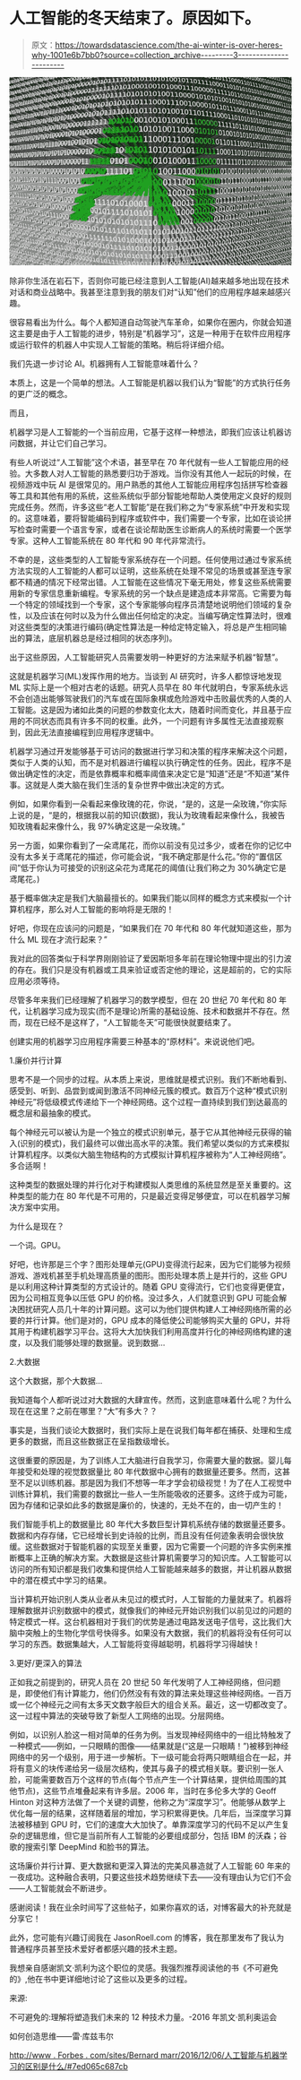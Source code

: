 # 人工智能的冬天结束了。原因如下。

> 原文：<https://towardsdatascience.com/the-ai-winter-is-over-heres-why-1001e6b7bb0?source=collection_archive---------3----------------------->

![](img/cbea326c11a367e33b07548a6dadc9cf.png)

除非你生活在岩石下，否则你可能已经注意到人工智能(AI)越来越多地出现在技术对话和商业战略中。我甚至注意到我的朋友们对“认知”他们的应用程序越来越感兴趣。

很容易看出为什么。每个人都知道自动驾驶汽车革命，如果你在圈内，你就会知道这主要是由于人工智能的进步，特别是“机器学习”，这是一种用于在软件应用程序或运行软件的机器人中实现人工智能的策略。稍后将详细介绍。

我们先退一步讨论 AI。机器拥有人工智能意味着什么？

本质上，这是一个简单的想法。人工智能是机器以我们认为“智能”的方式执行任务的更广泛的概念。

而且，

机器学习是人工智能的一个当前应用，它基于这样一种想法，即我们应该让机器访问数据，并让它们自己学习。

有些人听说过“人工智能”这个术语，甚至早在 70 年代就有一些人工智能应用的经验。大多数人对人工智能的熟悉要归功于游戏。当你没有其他人一起玩的时候，在视频游戏中玩 AI 是很常见的。用户熟悉的其他人工智能应用程序包括拼写检查器等工具和其他有用的系统，这些系统似乎部分智能地帮助人类使用定义良好的规则完成任务。然而，许多这些“老人工智能”是在我们称之为“专家系统”中开发和实现的。这意味着，要将智能编码到程序或软件中，我们需要一个专家，比如在谈论拼写检查时需要一个语言专家，或者在谈论帮助医生诊断病人的系统时需要一个医学专家。这种人工智能系统在 80 年代和 90 年代非常流行。

不幸的是，这些类型的人工智能专家系统存在一个问题。任何使用过通过专家系统方法实现的人工智能的人都可以证明，这些系统在处理不常见的场景或甚至连专家都不精通的情况下经常出错。人工智能在这些情况下毫无用处，修复这些系统需要用新的专家信息重新编程。专家系统的另一个缺点是建造成本非常高。它需要为每一个特定的领域找到一个专家，这个专家能够向程序员清楚地说明他们领域的复杂性，以及应该在何时以及为什么做出任何给定的决定。当编写确定性算法时，很难对这些类型的决策进行编码(确定性算法是一种给定特定输入，将总是产生相同输出的算法，底层机器总是经过相同的状态序列)。

出于这些原因，人工智能研究人员需要发明一种更好的方法来赋予机器“智慧”。

这就是机器学习(ML)发挥作用的地方。当谈到 AI 研究时，许多人都惊讶地发现 ML 实际上是一个相对古老的话题。研究人员早在 80 年代就明白，专家系统永远不会创造出能够驾驶我们的汽车或在国际象棋或危险游戏中击败最优秀的人类的人工智能。这是因为诸如此类的问题的参数变化太大，随着时间而变化，并且基于应用的不同状态而具有许多不同的权重。此外，一个问题有许多属性无法直接观察到，因此无法直接编程到应用程序逻辑中。

机器学习通过开发能够基于可访问的数据进行学习和决策的程序来解决这个问题，类似于人类的认知，而不是对机器进行编程以执行确定性的任务。因此，程序不是做出确定性的决定，而是依靠概率和概率阈值来决定它是“知道”还是“不知道”某件事。这就是人类大脑在我们生活的复杂世界中做出决定的方式。

例如，如果你看到一朵看起来像玫瑰的花，你说，“是的，这是一朵玫瑰，”你实际上说的是，“是的，根据我以前的知识(数据)，我认为玫瑰看起来像什么，我被告知玫瑰看起来像什么，我 97%确定这是一朵玫瑰。”

另一方面，如果你看到了一朵鸢尾花，而你以前没有见过多少，或者在你的记忆中没有太多关于鸢尾花的描述，你可能会说，“我不确定那是什么花。”你的“置信区间”低于你认为可接受的识别这朵花为鸢尾花的阈值(让我们称之为 30%确定它是鸢尾花。)

基于概率做决定是我们大脑最擅长的。如果我们能以同样的概念方式来模拟一个计算机程序，那么对人工智能的影响将是无限的！

好吧，你现在应该问的问题是，“如果我们在 70 年代和 80 年代就知道这些，那为什么 ML 现在才流行起来？”

我对此的回答类似于科学界刚刚验证了爱因斯坦多年前在理论物理中提出的引力波的存在。我们只是没有机器或工具来验证或否定他的理论，这是超前的，它的实际应用必须等待。

尽管多年来我们已经理解了机器学习的数学模型，但在 20 世纪 70 年代和 80 年代，让机器学习成为现实(而不是理论)所需的基础设施、技术和数据并不存在。然而，现在已经不是这样了，“人工智能冬天”可能很快就要结束了。

创建实用的机器学习应用程序需要三种基本的“原材料”。来说说他们吧。

1.廉价并行计算

思考不是一个同步的过程。从本质上来说，思维就是模式识别。我们不断地看到、感受到、听到、品尝到或闻到激活不同神经元簇的模式。数百万个这种“模式识别神经元”将低级模式传递给下一个神经网络。这个过程一直持续到我们到达最高的概念层和最抽象的模式。

每个神经元可以被认为是一个独立的模式识别单元，基于它从其他神经元获得的输入(识别的模式)，我们最终可以做出高水平的决策。我们希望以类似的方式来模拟计算机程序。以类似大脑生物结构的方式模拟计算机程序被称为“人工神经网络”。多合适啊！

这种类型的数据处理的并行化对于构建模拟人类思维的系统显然是至关重要的。这种类型的能力在 80 年代是不可用的，只是最近变得足够便宜，可以在机器学习解决方案中实用。

为什么是现在？

一个词。GPU。

好吧，也许那是三个字？图形处理单元(GPU)变得流行起来，因为它们能够为视频游戏、游戏机甚至手机处理高质量的图形。图形处理本质上是并行的，这些 GPU 是以利用这种计算类型的方式设计的。随着 GPU 变得流行，它们也变得更便宜，因为公司相互竞争以压低 GPU 的价格。没过多久，人们就意识到 GPU 可能会解决困扰研究人员几十年的计算问题。这可以为他们提供构建人工神经网络所需的必要的并行计算。他们是对的，GPU 成本的降低使公司能够购买大量的 GPU，并将其用于构建机器学习平台。这将大大加快我们利用高度并行化的神经网络构建的速度，以及我们能够处理的数据量。说到数据…

2.大数据

这个大数据，那个大数据…

我知道每个人都听说过对大数据的大肆宣传。然而，这到底意味着什么呢？为什么现在在这里？之前在哪里？“大”有多大？？

事实是，当我们谈论大数据时，我们实际上是在说我们每年都在捕获、处理和生成更多的数据，而且这些数据正在呈指数级增长。

这很重要的原因是，为了训练人工大脑进行自我学习，你需要大量的数据。婴儿每年接受和处理的视觉数据量比 80 年代数据中心拥有的数据量还要多。然而，这甚至不足以训练机器。那是因为我们不想等一年才学会初级视觉！为了在人工视觉中训练计算机，我们需要的数据比一些人一生所能吸收的还要多。这终于成为可能，因为存储和记录如此多的数据是廉价的，快速的，无处不在的，由一切产生的！

我们智能手机上的数据量比 80 年代大多数巨型计算机系统存储的数据量还要多。数据和内存存储，它已经增长到史诗般的比例，而且没有任何迹象表明会很快放缓。这些数据对于智能机器的实现至关重要，因为它需要一个问题的许多实例来推断概率上正确的解决方案。大数据是这些计算机需要学习的知识库。人工智能可以访问的所有知识都是我们收集和提供给人工智能越来越多的数据，并让机器从数据中的潜在模式中学习的结果。

当计算机开始识别人类从业者从未见过的模式时，人工智能的力量就来了。机器将理解数据并识别数据中的模式，就像我们的神经元开始识别我们以前见过的问题的特定模式一样。这台机器相对于我们的优势是通过电路发送电子信号，这比我们大脑中突触上的生物化学信号快得多。如果没有大数据，我们的机器将没有任何可以学习的东西。数据集越大，人工智能将变得越聪明，机器将学习得越快！

3.更好/更深入的算法

正如我之前提到的，研究人员在 20 世纪 50 年代发明了人工神经网络，但问题是，即使他们有计算能力，他们仍然没有有效的算法来处理这些神经网络。一百万或一亿个神经元之间有太多天文数字般巨大的组合关系。最近，这一切都改变了。这一过程中算法的突破导致了新型人工网络的出现。分层网络。

例如，以识别人脸这一相对简单的任务为例。当发现神经网络中的一组比特触发了一种模式——例如，一只眼睛的图像——结果就是(“这是一只眼睛！”)被移到神经网络中的另一个级别，用于进一步解析。下一级可能会将两只眼睛组合在一起，并将有意义的块传递给另一级层次结构，使其与鼻子的模式相关联。要识别一张人脸，可能需要数百万个这样的节点(每个节点产生一个计算结果，提供给周围的其他节点)，这些节点堆叠起来有许多层。2006 年，当时在多伦多大学的 Geoff Hinton 对这种方法做了一个关键的调整，他称之为“深度学习”。他能够从数学上优化每一层的结果，这样随着层的增加，学习积累得更快。几年后，当深度学习算法被移植到 GPU 时，它们的速度大大加快了。单靠深度学习的代码不足以产生复杂的逻辑思维，但它是当前所有人工智能的必要组成部分，包括 IBM 的沃森；谷歌的搜索引擎 DeepMind 和脸书的算法。

这场廉价并行计算、更大数据和更深入算法的完美风暴造就了人工智能 60 年来的一夜成功。这种融合表明，只要这些技术趋势继续下去——没有理由认为它们不会——人工智能就会不断进步。

感谢阅读！我在业余时间写了这些帖子，如果你喜欢的话，对博客最大的补充就是分享它！

此外，您可能有兴趣订阅我在 JasonRoell.com 的博客，我在那里发布了我认为普通程序员甚至技术爱好者都感兴趣的技术主题。

我想亲自感谢凯文·凯利为这个职位的灵感。我强烈推荐阅读他的书《不可避免的》,他在书中更详细地讨论了这些以及更多的过程。

来源:

不可避免的:理解将塑造我们未来的 12 种技术力量。-2016 年凯文·凯利奥运会

如何创造思维——雷·库兹韦尔

[http://www . Forbes . com/sites/Bernard marr/2016/12/06/人工智能与机器学习的区别是什么/#7ed065c687cb](http://www.forbes.com/sites/bernardmarr/2016/12/06/what-is-the-difference-between-artificial-intelligence-and-machine-learning/#7ed065c687cb)